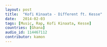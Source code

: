 ```yaml
---
layout: post
title:  "Kofi Kinaata - Different ft. Kesse"
date:   2014-02-03
tags: [Music, Rap, Kofi Kinaata, Kesse]
countries: [Ghana]
audio_id: 114467112
contributor: kamon
---
```



                
                